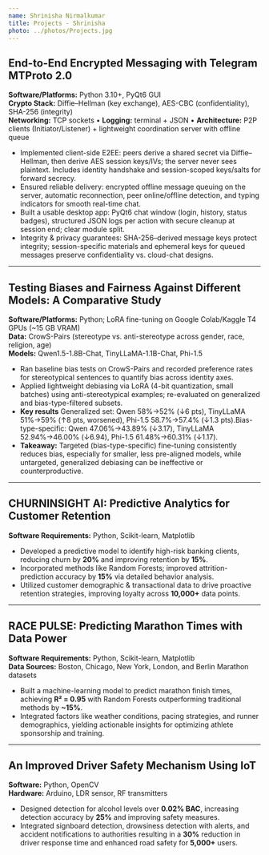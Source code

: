 ```yaml
---
name: Shrinisha Nirmalkumar
title: Projects - Shrinisha 
photo: ../photos/Projects.jpg
---
```



## End-to-End Encrypted Messaging with Telegram MTProto 2.0
**Software/Platforms:** Python 3.10+, PyQt6 GUI  
**Crypto Stack:** Diffie–Hellman (key exchange), AES-CBC (confidentiality), SHA-256 (integrity)  
**Networking:** TCP sockets • **Logging:** terminal + JSON • **Architecture:** P2P clients (Initiator/Listener) + lightweight coordination server with offline queue

- Implemented client-side E2EE: peers derive a shared secret via Diffie–Hellman, then derive AES session keys/IVs; the server never sees plaintext. Includes identity handshake and session-scoped keys/salts for forward secrecy.
- Ensured reliable delivery: encrypted offline message queuing on the server, automatic reconnection, peer online/offline detection, and typing indicators for smooth real-time chat.
- Built a usable desktop app: PyQt6 chat window (login, history, status badges), structured JSON logs per action with secure cleanup at session end; clear module split.
- Integrity & privacy guarantees: SHA-256–derived message keys protect integrity; session-specific materials and ephemeral keys for queued messages preserve confidentiality vs. cloud-chat designs.

---

## Testing Biases and Fairness Against Different Models: A Comparative Study
**Software/Platforms:** Python; LoRA fine-tuning on Google Colab/Kaggle T4 GPUs (~15 GB VRAM)  
**Data:** CrowS-Pairs (stereotype vs. anti-stereotype across gender, race, religion, age)  
**Models:** Qwen1.5-1.8B-Chat, TinyLLaMA-1.1B-Chat, Phi-1.5

- Ran baseline bias tests on CrowS-Pairs and recorded preference rates for stereotypical sentences to quantify bias across identity axes.
- Applied lightweight debiasing via LoRA (4-bit quantization, small batches) using anti-stereotypical examples; re-evaluated on generalized and bias-type-filtered subsets.
- **Key results**  Generalized set: Qwen 58%→52% (↓6 pts), TinyLLaMA 51%→59% (↑8 pts, worsened), Phi-1.5 58.7%→57.4% (↓1.3 pts).Bias-type-specific: Qwen 47.06%→43.89% (↓3.17), TinyLLaMA 52.94%→46.00% (↓6.94), Phi-1.5 61.48%→60.31% (↓1.17).
- **Takeaway:** Targeted (bias-type-specific) fine-tuning consistently reduces bias, especially for smaller, less pre-aligned models, while untargeted, generalized debiasing can be ineffective or counterproductive.

---

## CHURNINSIGHT AI: Predictive Analytics for Customer Retention
**Software Requirements:** Python, Scikit-learn, Matplotlib

- Developed a predictive model to identify high-risk banking clients, reducing churn by **20%** and improving retention by **15%**.
- Incorporated methods like Random Forests; improved attrition-prediction accuracy by **15%** via detailed behavior analysis.
- Utilized customer demographic & transactional data to drive proactive retention strategies, improving loyalty across **10,000+** data points.

---

## RACE PULSE: Predicting Marathon Times with Data Power
**Software Requirements:** Python, Scikit-learn, Matplotlib  
**Data Sources:** Boston, Chicago, New York, London, and Berlin Marathon datasets

- Built a machine-learning model to predict marathon finish times, achieving **R² = 0.95** with Random Forests outperforming traditional methods by **~15%**.
- Integrated factors like weather conditions, pacing strategies, and runner demographics, yielding actionable insights for optimizing athlete sponsorship and training.

---

## An Improved Driver Safety Mechanism Using IoT
**Software:** Python, OpenCV  
**Hardware:** Arduino, LDR sensor, RF transmitters

- Designed detection for alcohol levels over **0.02% BAC**, increasing detection accuracy by **25%** and improving safety measures.
- Integrated signboard detection, drowsiness detection with alerts, and accident notifications to authorities resulting in a **30%** reduction in driver response time and enhanced road safety for **5,000+** users.
